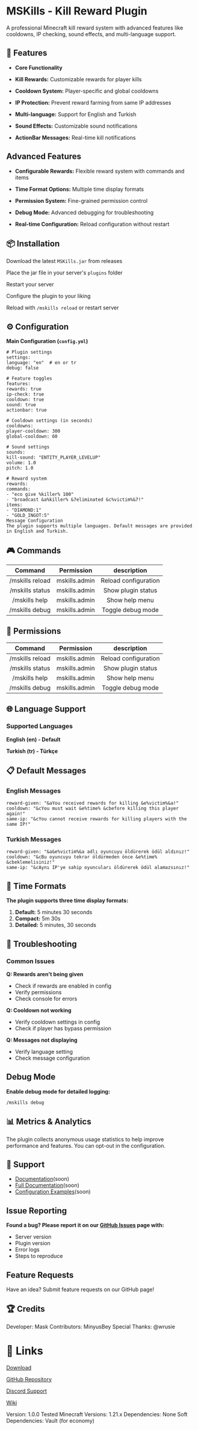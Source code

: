 # **MSKills - Kill Reward Plugin**
A professional Minecraft kill reward system with advanced features like cooldowns, IP checking, sound effects, and multi-language support.

## 🚀 Features
* **Core Functionality**
* **Kill Rewards:** Customizable rewards for player kills

* **Cooldown System:** Player-specific and global cooldowns

* **IP Protection:** Prevent reward farming from same IP addresses

* **Multi-language:** Support for English and Turkish

* **Sound Effects:** Customizable sound notifications

* **ActionBar Messages:** Real-time kill notifications

## Advanced Features
* **Configurable Rewards:** Flexible reward system with commands and items

* **Time Format Options:** Multiple time display formats

* **Permission System:** Fine-grained permission control

* **Debug Mode:** Advanced debugging for troubleshooting

* **Real-time Configuration:** Reload configuration without restart

## 📦 Installation
Download the latest `MSKills.jar` from releases

Place the jar file in your server's `plugins` folder

Restart your server

Configure the plugin to your liking

Reload with `/mskills reload` or restart server

## ⚙️ Configuration
**Main Configuration (`config.yml`)**
```
# Plugin settings
settings:
language: "en"  # en or tr
debug: false

# Feature toggles
features:
rewards: true
ip-check: true
cooldown: true
sound: true
actionbar: true

# Cooldown settings (in seconds)
cooldowns:
player-cooldown: 300
global-cooldown: 60

# Sound settings
sounds:
kill-sound: "ENTITY_PLAYER_LEVELUP"
volume: 1.0
pitch: 1.0

# Reward system
rewards:
commands:
- "eco give %killer% 100"
- "broadcast &a%killer% &7eliminated &c%victim%&7!"
items:
- "DIAMOND:1"
- "GOLD_INGOT:5"
Message Configuration
The plugin supports multiple languages. Default messages are provided in English and Turkish.
```

## 🎮 Commands
|     Command     |   Permission  |      description     |
|:---------------:|:-------------:|:--------------------:|
| /mskills reload | mskills.admin | Reload configuration |
| /mskills status | mskills.admin | Show plugin status   |
| /mskills help   | mskills.admin | Show help menu       |
| /mskills debug  | mskills.admin | Toggle debug mode    |
## 🔧 Permissions
|     Command     |   Permission  |      description     |
|:---------------:|:-------------:|:--------------------:|
| /mskills reload | mskills.admin | Reload configuration |
| /mskills status | mskills.admin | Show plugin status   |
| /mskills help   | mskills.admin | Show help menu       |
| /mskills debug  | mskills.admin | Toggle debug mode    |
## 🌐 Language Support
### **Supported Languages**
**English (en) - Default**

**Turkish (tr) - Türkçe**

## 📋 Default Messages
### English Messages
```
reward-given: "&aYou received rewards for killing &e%victim%&a!"
cooldown: "&cYou must wait &e%time% &cbefore killing this player again!"
same-ip: "&cYou cannot receive rewards for killing players with the same IP!" 
```
### Turkish Messages
```
reward-given: "&a&e%victim%&a adlı oyuncuyu öldürerek ödül aldınız!"
cooldown: "&cBu oyuncuyu tekrar öldürmeden önce &e%time% &cbeklemelisiniz!"
same-ip: "&cAynı IP'ye sahip oyuncuları öldürerek ödül alamazsınız!"
```
## 🔄 Time Formats
**The plugin supports three time display formats:**

1. **Default:** 5 minutes 30 seconds
2. **Compact:** 5m 30s
3. **Detailed:** 5 minutes, 30 seconds

## 🐛 Troubleshooting

### **Common Issues**

**Q: Rewards aren't being given**

* Check if rewards are enabled in config
* Verify permissions
* Check console for errors

**Q: Cooldown not working**

* Verify cooldown settings in config
* Check if player has bypass permission

**Q: Messages not displaying**

* Verify language setting
* Check message configuration

## Debug Mode
**Enable debug mode for detailed logging:**

```
/mskills debug
```
## 📊 Metrics & Analytics
The plugin collects anonymous usage statistics to help improve performance and features. You can opt-out in the configuration.

## 🤝 Support
* [Documentation]()(soon)
* [Full Documentation]()(soon)
* [Configuration Examples]()(soon)

## Issue Reporting
**Found a bug? Please report it on our [GitHub Issues]() page with:**

* Server version
* Plugin version
* Error logs
* Steps to reproduce


## Feature Requests
Have an idea? Submit feature requests on our GitHub page!

## 🏆 Credits
Developer: Mask
Contributors: MinyusBey
Special Thanks: @wrusie


# 🔗 Links
[Download]()

[GitHub Repository]()

[Discord Support]()

[Wiki]()

Version: 1.0.0
Tested Minecraft Versions: 1.21.x
Dependencies: None
Soft Dependencies: Vault (for economy)